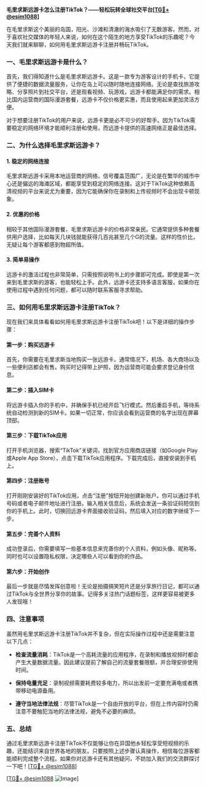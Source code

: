 **毛里求斯远游卡怎么注册TikTok？——轻松玩转全球社交平台[[TG💪+ @esim1088](https://t.me/s/esim1088)]**

在毛里求斯这个美丽的岛国，阳光、沙滩和清澈的海水吸引了无数游客。然而，对于喜欢社交媒体的年轻人来说，如何在这个陌生的地方享受TikTok的乐趣呢？今天我们就来聊聊，如何用毛里求斯远游卡注册并畅玩TikTok。

### **一、毛里求斯远游卡是什么？**

首先，我们得知道什么是毛里求斯远游卡。这是一款专为游客设计的手机卡，它提供了便捷的数据流量服务，让你在岛上可以随时随地连接网络。无论是查找旅游攻略、分享照片到社交平台，还是观看视频、玩游戏，远游卡都能满足你的需求。相比国内运营商的国际漫游套餐，远游卡不仅价格更实惠，而且使用起来更加灵活方便。

对于想要注册TikTok的用户来说，远游卡更是必不可少的好帮手。因为TikTok需要稳定的网络环境才能顺利注册和使用，而远游卡提供的高速网络正是最佳选择。

### **二、为什么选择毛里求斯远游卡？**

#### **1. 稳定的网络连接**
毛里求斯远游卡采用本地运营商的网络，信号覆盖范围广，无论是在繁华的城市中心还是偏远的海滩区域，都能享受到稳定的网络连接。这对于TikTok这种依赖高清视频的平台来说尤为重要，因为它能确保你在录制和上传视频时不会出现卡顿现象。

#### **2. 优惠的价格**
相较于其他国际漫游套餐，毛里求斯远游卡的价格非常亲民。它通常提供多种套餐供用户选择，比如每天几块钱就能获得几百兆甚至几个G的流量。这样的性价比，无疑让每个游客都感到物超所值。

#### **3. 简单易操作**
远游卡的激活过程也非常简单，只需按照说明书上的步骤即可完成。即使是第一次来到毛里求斯的游客，也能轻松上手。此外，远游卡还支持多语言客服，如果你在使用过程中遇到任何问题，都可以随时联系客服寻求帮助。

### **三、如何用毛里求斯远游卡注册TikTok？**

现在我们来具体看看如何用毛里求斯远游卡注册TikTok吧！以下是详细的操作步骤：

#### **第一步：购买远游卡**
首先，你需要在毛里求斯当地购买一张远游卡。通常情况下，机场、各大商场以及一些便利店都会有售。购买时记得带上护照，因为运营商可能会要求登记身份信息。

#### **第二步：插入SIM卡**
将远游卡插入你的手机中，并确保手机已经开启飞行模式。然后重启手机，等待系统自动检测到新的SIM卡。如果一切正常，你应该会看到运营商的名字出现在屏幕顶部。

#### **第三步：下载TikTok应用**
打开手机浏览器，搜索“TikTok”关键词，找到官方应用商店链接（如Google Play或Apple App Store），点击下载TikTok应用程序。下载完成后，直接安装到手机上。

#### **第四步：注册账号**
打开刚刚安装好的TikTok应用，点击“注册”按钮开始创建新账户。你可以通过手机号码或者电子邮件地址进行注册。输入相关信息后，系统会发送一条验证码短信到你的手机上。此时，切换回远游卡界面接收验证码，然后填入对应的数字继续下一步。

#### **第五步：完善个人资料**
成功登录后，你需要填写一些基本信息来完善你的个人资料，例如头像、昵称等。同时也可以设置隐私权限，决定哪些人可以看到你的作品。

#### **第六步：开始创作**
最后一步就是尽情发挥创意啦！无论是拍摄搞笑短片还是分享旅行日记，都可以通过TikTok与全世界分享你的故事。记得多关注热门话题标签，这样更容易被更多人发现哦！

### **四、注意事项**

虽然用毛里求斯远游卡注册TikTok并不复杂，但在实际操作过程中还是需要注意以下几点：

- **检查流量消耗**：TikTok是一个高耗流量的应用程序，在录制和播放视频时都会产生大量数据流量。因此建议提前了解自己的流量套餐限额，并合理安排使用时间。
  
- **保持电量充足**：录制视频需要耗费较多电力，所以出发前一定要充满电或者携带移动电源备用。

- **遵守当地法律法规**：尽管TikTok是一个自由开放的平台，但在上传内容时仍需注意不要触犯当地的法律法规，避免不必要的麻烦。

### **五、总结**

通过毛里求斯远游卡注册TikTok不仅能够让你在异国他乡轻松享受短视频的乐趣，还能结识来自世界各地的朋友。只要按照上述步骤认真操作，相信每位游客都能顺利完成整个流程。如果你对远游卡还有其他疑问，不妨加入我们的交流群探讨一下吧！[[TG💪+ @esim1088](https://t.me/s/esim1088)]

[[TG💪+ @esim1088](https://t.me/s/esim1088) ![Image](https://i.postimg.cc/4NQfJmqS/Snipaste-2025-05-13-00-14-12.png)]